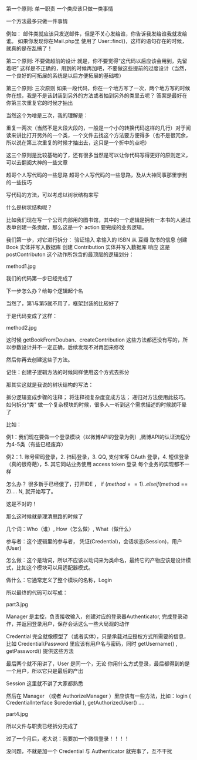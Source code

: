 第一个原则: 单一职责
一个类应该只做一类事情

一个方法最多只做一件事情

例如： 邮件类就应该只发送邮件，但是不关心发给谁，你告诉我发给谁我就发给谁。 如果你发现你在Mail.php里 使用了 User::find()，这样的语句存在的时候，就真的是在乱搞了！

第二个原则: 不要做超前的设计
就是，你不要觉得“这代码以后应该会用到，先留着吧” 这样是不正确的，用到的时候再加吧，不要做这些提前的过度设计（当然，一个良好的可拓展的系统是以后方便拓展的基础啦）

第三个原则: 三次原则
如果一段代码，你在一个地方写了一次，两个地方写的时候你在想，我是不是该封装到另外的方法或者抽到另外的类里去呢？ 答案是最好在你第三次重复它的时候才抽出

当然这个为啥是三次，我的理解是：

重复一两次（当然不是大段大段的，一般是一个小的转换代码这样的几行）对于阅读来讲比打开另外的一个类，一个文件去找这个方法要方便得多（也不是很冗余，所以说在第三次重复的时候才抽出去，这只是一个折中的点吧）

这三个原则是比较基础的了，还有很多当然是可以让你代码写得更好的原则定义，可以去翻阅大神的一些文章

超哥个人写代码的一些思路
超哥个人写代码的一些思路，及从大神同事那里学到的一些技巧

写代码的方法，可以考虑以树状结构来写

什么是树状结构呢？

比如我们现在写一个公司内部用的图书馆，其中的一个逻辑是拥有一本书的人通过表单创建一条贡献，那么这是一个 action 要完成的业务逻辑。

我们第一步，对它进行拆分：
验证输入
拿输入的 ISBN 从 豆瓣 取书的信息
创建 Book 实体并写入数据库
创建 Contribution 实体并写入数据库
响应
这是 postContributon 这个动作所包含的最顶层的逻辑划分：

method1.jpg

我们的代码第一步已经完成了

下一步怎么办？给每个逻辑起个名

当然了，第1与第5就不用了，框架封装的比较好了

于是代码变成了这样：

method2.jpg

这时候 getBookFromDouban、createContribution 这些方法都还没有写的，所以参数设计并不一定正确，后续发现不对再回来修改

然后你再去创建这些子方法。

记住：创建子逻辑方法的时候同样使用这个方式去拆分

那其实这就是我说的树状结构的写法：

拆分逻辑变成步骤的注释；
将注释视复杂度变成方法；
递归对方法使用此技巧。
如何拆分“类”
做一个复杂模块的时候，很多人一听到这个需求描述的时候就吓晕了

比如：

例1：我们现在要做一个登录模块（以微博API的登录为例）,微博API的认证流程分为4-5类（有些已经废弃）

例2：1. 账号密码登录，2. 扫码登录，3. QQ, 支付宝等 OAuth 登录，4. 短信登录（真的很奇葩），5. 其它同站业务使用 access token 登录 每个业务的实现都不一样

怎么办？
很多新手已经傻了，打开IDE ， if ($method == 1)..elseif ($method == 2).... N, 就开始写了。

这是不对的！

那么这时候就是理清思路的时候了

几个词：Who（谁）, How（怎么做）, What（做什么）

参与者：这个逻辑里的参与者， 凭证(Credential)，会话状态(Session)，用户(User)

怎么做：这个是动词，所以不应该以动词来为类命名，最终它的产物应该是设计模式，比如这个模块可以用适配器模式。

做什么：它通常定义了整个模块的名称，Login

所以最终的代码可以写成：

part3.jpg

Manager 是主控，负责接收输入，创建对应的登录器Authenticator, 完成登录动作，并返回登录用户，保存会话这么一些大局观的动作

Credential 完全就像模型了（或者实体），只是承载对应授权方式所需要的信息，比如 Credential\Password 里应该有用户名与密码，同时 getUsername() , getPassword() 提供这些方法

最后两个就不用讲了，User 是同一个，无论 你用什么方式登录，最后都得到的是一个用户，所以它只是最后的产出

Session 这里就不讲了大家都熟悉

然后在 Manager （或者 AuthorizeManager ）里应该有一些方法，比如：login ( CredentialInterface $credential ), getAuthorizedUser() ....

part4.jpg

所以文件与职责已经拆分完成了

过了一个月后，老大说：我要加一个微信登录！！！！

没问题，不就是加一个 Credential 与 Authenticator 就完事了，互不干扰